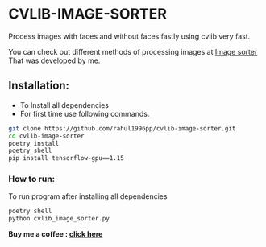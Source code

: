 # CVLIB-IMAGE-SORTER

Process images with faces and without faces fastly using cvlib very fast.

You can check out different methods of processing images at [Image sorter](https://github.com/rahul1996pp/Image_Sorter "Image sorter") That was developed by me.

## Installation:
- To Install all dependencies
- For first time use following commands.

```bash
git clone https://github.com/rahul1996pp/cvlib-image-sorter.git
cd cvlib-image-sorter
poetry install
poetry shell
pip install tensorflow-gpu==1.15
```

### How to run:

To run program after installing all dependencies

```bash
poetry shell
python cvlib_image_sorter.py
```

**Buy me a coffee : [click here](https://www.paypal.me/RahulPujari "Pay")**
